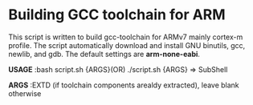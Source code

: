 # Building GCC toolchain for ARM

This script is written to build gcc-toolchain for ARMv7 mainly cortex-m profile. The script automatically download and install GNU binutils, gcc, newlib, and gdb. The default settings are <B>arm-none-eabi</B>.

<B>USAGE</B>              :bash script.sh {ARGS}(OR) ./script.sh {ARGS}  => SubShell

<B>ARGS</B>               :EXTD (if toolchain components arealdy extracted), leave blank otherwise
